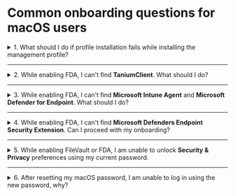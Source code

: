 # Common onboarding questions for macOS users

<details>
  <summary>1. What should I do if profile installation fails while installing the management profile?</summary>

<!--<kbd>![profile-installation-failed](images/onboarding-for-macos/profile-installation-failed.png)</kbd>-->

1. Ensure you received an email from us confirming the licence required for SEED onboarding has been assigned to you. If yes, proceed to step 2.
2. Go to the **Apple** menu > **System Preferences** > **Profiles**.
3. If **Management Profile** is already an existing profile, select it and remove it by clicking the minus icon at the lower-left corner.
4. If you are unable to remove Management Profile, uninstall **Company Portal**.
5. Reinstall [Company Portal](https://go.microsoft.com/fwlink/?linkid=853070).
6. Retry onboarding your device to SEED from [**step a. Set up Microsoft Endpoint Manager to get the required applications and device configuration**](https://docs.developer.tech.gov.sg/docs/security-suite-for-engineering-endpoint-devices/#/seed-onboarding-instructions-for-macos).


</details>
<hr/>


<details>
  <summary>2. While enabling FDA, I can't find <b>TaniumClient</b>. What should I do?</summary>

  1. Open the **Terminal** application and run the command: ``sudo chmod 755 /Library/Tanium/TaniumClient``.
  2. Go to the **Apple** menu > **System Preferences** > **Security & Privacy**.
  3. Click the **Privacy** tab.
  4. From the left pane, choose **Full Disk Access**.
  5. Click the lock icon at the lower left and use your Touch ID or enter your password to unlock.
  6. Click the plus icon on the **Full Disk Access** pane.
  7. Go to **Macintosh HD** > **Library** > **TaniumClient** and select the application file **TaniumClient**.
  8. Ensure the checkbox beside **TaniumClient** is selected.

</details>
<hr/>

<details>
<summary>3. While enabling FDA, I can't find <b>Microsoft Intune Agent</b> and <b>Microsoft Defender for Endpoint</b>. What should I do?</summary>

1. Go to the **Apple** menu > **System Preferences** > **Security & Privacy**.
2. Click the **Privacy** tab.
3. From the left pane, choose **Full Disk Access**.
4. Click the lock icon at the lower left and use your Touch ID or enter your password to unlock.
5. Click the plus icon on the Full Disk Access pane and do the following as required:
  - To add **Microsoft Intune Agent**, go to **Macintosh HD** >  **Library** > **Intune** and open **Microsoft Intune Agent.app**.
  - To add **Microsoft Defender for Endpoint**, go to **Application** > select **Microsoft Defender for Endpoint** and click **Open**.
</details>
<hr/>

<details><summary>4. While enabling FDA, I can't find <strong>Microsoft Defenders Endpoint Security Extension</strong>. Can I proceed with my onboarding?</summary>

Yes, you may proceed with your SEED onboarding and the Microsoft Defenders Endpoint Security Extension should be available within four hours time. If it is still not available after four hours, please raise a [Support Request][raise-support-request] as it is required to ensure the completeness of your onboarding.

</details>
<hr/>

<details><summary>5. While enabling FileVault or FDA, I am unable to unlock <strong>Security & Privacy</strong> preferences using my current password.</summary>

When your device is enrolled with Microsoft Endpoint Management's Intune, a new password policy comes into effect and this requires you to reset password.  If you enable FileVault or FDA only while onboarding to SEED, reset your password before **step c. Encrypt your hard disk to protect your data at rest** as mentioned on the [SEED onboarding guide for macOS users][seed-onboarding-guide-macos].

*To reset password while enabling FileVault or FDA* :
1. Go to the **Apple** menu > **Lock Screen** or use keyboard shortcut **Command+Control+Q** .
2. Enter your password and press **return**. You will be prompted to reset password.
3. Reset your password and make sure it meets the following requirements:
  - Contain at least 12 characters
  - Not have two consecutive or three sequential characters
  - Contain at least one number and one alphabetic character
  - Not be the same as the previous three passwords

</details>
<hr />

<details><summary>6. After resetting my macOS password, I am unable to log in using the new password, why?</summary>

This may occur if your new password does not meet the following password requirements:

<li>have at least 12 characters</li>
<li>should not have two consecutive or three sequential characters</li>
<li>have at least one number and one alphabetic character</li>
<li>should not be the same as the previous three passwords.</li>
</ul>

<p>There are three password reset options and you may choose one of them to reset password.</p>

<details><summary>Reset password using your Apple ID</summary>
 <p>Refer to <a href="https://support.apple.com/en-gb/guide/mac-help/mh35902/mac">Reset your Mac login password uisng Apple ID</a> for step-by-step instructions.</p></details>

  <details><summary>Reset password using a recovery key</summary>

  *To reset password using recovery key* :
  1. Click the question mark next to the password field in the login window.

  ?> If you don't see a question mark, press and hold the power button until your Mac shuts down, then press the power button to restart your Mac. Alternatively, enter any password three times.

  2. Click  **If you forgot your password, you can reset it using your Recovery Key**.
  3. Enter the recovery key. Make sure to use uppercase letters and to enter the hyphens.
  4. Reset your password.

  </details>

  <details><summary>Reset password using recovery mode</summary>
  <p>If you have do not have an Apple ID or a recovery key, start your Mac in recovery mode.</p>

  *Restart Mac in recovery mode to reset password* :
  1. If your macOS device has M1 chip, turn off the device by pressing the power button and if your macOS device has Intel chip, turn off the device by pressing the power button while holding down `Command + R` keys.

  ?> Release the keys when you see the load bar.

  2. Go to **Applications** > **Utilities** > **Terminal**.
  3. Enter `resetpassword` and press `return`. The **Reset Password** assistant will be displayed.
  4. Select **My password doesn’t work when logging in** and click **Next**.
  5. If prompted, select the user account for which you need to change password.
  6. Type the old password and new password in the respective fields.
  7. Type the new password in **Verify password** and specify a **Password hint**.
  8. Click **Next**.

  ?> If you are still unable to reset your password, boot into Recovery Mode again repeat steps 2-4 and disable FileVault on the volume “Macintosh HD.

  9. Restart your device and in the login screen, choose your user account and type your new password.

  </details>

  [seed-onboarding-guide-macos]: https://docs.developer.tech.gov.sg/docs/security-suite-for-engineering-endpoint-devices/#/seed-onboarding-instructions-for-macos
